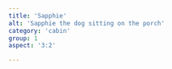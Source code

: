 ```yaml
---
title: 'Sapphie'
alt: 'Sapphie the dog sitting on the porch'
category: 'cabin'
group: 1
aspect: '3:2'

---
```

